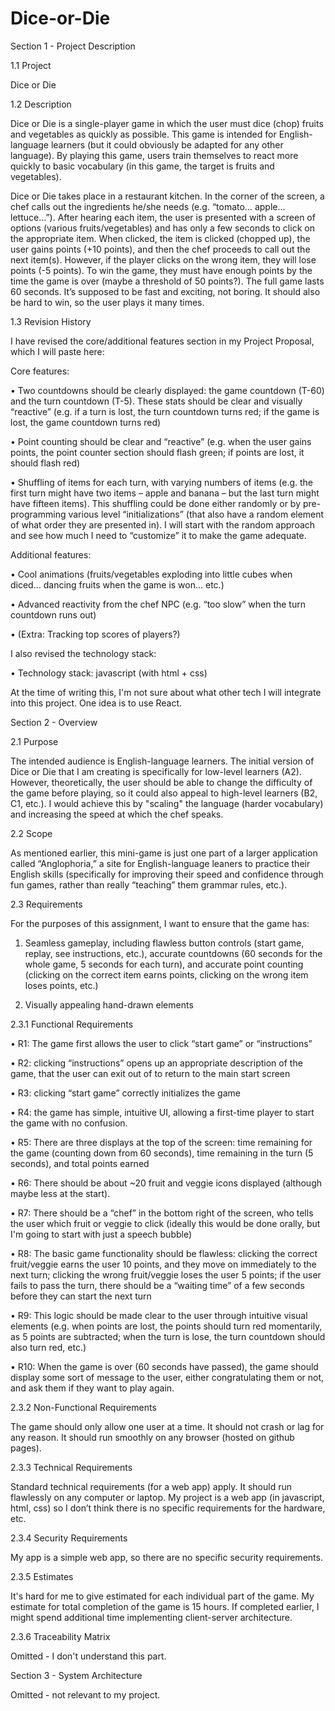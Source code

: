 # Dice-or-Die

Section 1 - Project Description

1.1 Project

Dice or Die

1.2 Description

Dice or Die is a single-player game in which the user must dice (chop) fruits and vegetables as quickly as possible. This game is intended for English-language learners (but it could obviously be adapted for any other language). By playing this game, users train themselves to react more quickly to basic vocabulary (in this game, the target is fruits and vegetables).   

Dice or Die takes place in a restaurant kitchen. In the corner of the screen, a chef calls out the ingredients he/she needs (e.g. “tomato… apple… lettuce…”). After hearing each item, the user is presented with a screen of options (various fruits/vegetables) and has only a few seconds to click on the appropriate item. When clicked, the item is clicked (chopped up), the user gains points (+10 points), and then the chef proceeds to call out the next item(s). However, if the player clicks on the wrong item, they will lose points (-5 points). To win the game, they must have enough points by the time the game is over (maybe a threshold of 50 points?). The full game lasts 60 seconds. It’s supposed to be fast and exciting, not boring. It should also be hard to win, so the user plays it many times.  

1.3 Revision History

I have revised the core/additional features section in my Project Proposal, which I will paste here: 
	
Core features:  

•	Two countdowns should be clearly displayed: the game countdown (T-60) and the turn countdown (T-5). These stats should be clear and visually “reactive” (e.g. if a turn is lost, the turn countdown turns red; if the game is lost, the game countdown turns red) 

•	Point counting should be clear and “reactive” (e.g. when the user gains points, the point counter section should flash green; if points are lost, it should flash red) 

•	Shuffling of items for each turn, with varying numbers of items (e.g. the first turn might have two items – apple and banana – but the last turn might have fifteen items). This shuffling could be done either randomly or by pre-programming various level “initializations” (that also have a random element of what order they are presented in). I will start with the random approach and see how much I need to “customize” it to make the game adequate.  

Additional features: 

•	Cool animations (fruits/vegetables exploding into little cubes when diced… dancing fruits when the game is won… etc.) 

•	Advanced reactivity from the chef NPC (e.g. “too slow” when the turn countdown runs out) 

•	(Extra: Tracking top scores of players?) 
  

I also revised the technology stack:
		
•	Technology stack: javascript (with html + css) 

At the time of writing this, I'm not sure about what other tech I will integrate into this project. One idea is to use React. 

	
		
Section 2 - Overview

2.1 Purpose

The intended audience is English-language learners. The initial version of Dice or Die that I am creating is specifically for low-level learners (A2). However, theoretically, the user should be able to change the difficulty of the game before playing, so it could also appeal to high-level learners (B2, C1, etc.). I would achieve this by "scaling" the language (harder vocabulary) and increasing the speed at which the chef speaks. 

2.2 Scope

As mentioned earlier, this mini-game is just one part of a larger application called “Anglophoria,” a site for English-language leaners to practice their English skills (specifically for improving their speed and confidence through fun games, rather than really “teaching” them grammar rules, etc.). 

2.3 Requirements

For the purposes of this assignment, I want to ensure that the game has:

1.	Seamless gameplay, including flawless button controls (start game, replay, see instructions, etc.), accurate countdowns (60 seconds for the whole game, 5 seconds for each turn), and accurate point counting (clicking on the correct item earns points, clicking on the wrong item loses points, etc.)
   
2.	Visually appealing hand-drawn elements
   
2.3.1 Functional Requirements

•	R1: The game first allows the user to click “start game” or “instructions”

•	R2: clicking “instructions” opens up an appropriate description of the game, that the user can exit out of to return to the main start screen

•	R3: clicking “start game” correctly initializes the game

•	R4: the game has simple, intuitive UI, allowing a first-time player to start the game with no confusion. 

•	R5: There are three displays at the top of the screen: time remaining for the game (counting down from 60 seconds), time remaining in the turn (5 seconds), and total points earned

•	R6: There should be about ~20 fruit and veggie icons displayed (although maybe less at the start). 

•	R7: There should be a “chef” in the bottom right of the screen, who tells the user which fruit or veggie to click (ideally this would be done orally, but I'm going to start with just a speech bubble)

•	R8: The basic game functionality should be flawless: clicking the correct fruit/veggie earns the user 10 points, and they move on immediately to the next turn; clicking the wrong fruit/veggie loses the user 5 points; if the user fails to pass the turn, there should be a “waiting time” of a few seconds before they can start the next turn

•	R9: This logic should be made clear to the user through intuitive visual elements (e.g. when points are lost, the points should turn red momentarily, as 5 points are subtracted; when the turn is lose, the turn countdown should also turn red, etc.)

•	R10: When the game is over (60 seconds have passed), the game should display some sort of message to the user, either congratulating them or not, and ask them if they want to play again.

2.3.2 Non-Functional Requirements

The game should only allow one user at a time. It should not crash or lag for any reason. It should run smoothly on any browser (hosted on github pages). 

2.3.3 Technical Requirements

Standard technical requirements (for a web app) apply. It should run flawlessly on any computer or laptop. My project is a web app (in javascript, html, css) so I don’t think there is no specific requirements for the hardware, etc.

2.3.4 Security Requirements

My app is a simple web app, so there are no specific security requirements. 

2.3.5 Estimates

It's hard for me to give estimated for each individual part of the game. My estimate for total completion of the game is 15 hours. If completed earlier, I might spend additional time implementing client-server architecture. 

2.3.6 Traceability Matrix

Omitted - I don't understand this part. 
	
	
Section 3 - System Architecture

Omitted - not relevant to my project.
